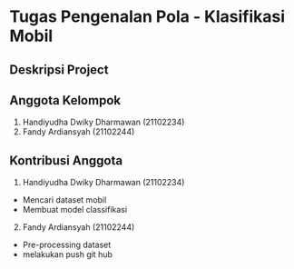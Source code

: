 # Tugas Pengenalan Pola - Klasifikasi Mobil
## Deskripsi Project









## Anggota Kelompok
1. Handiyudha Dwiky Dharmawan (21102234)
2. Fandy Ardiansyah (21102244)

## Kontribusi Anggota
1. Handiyudha Dwiky Dharmawan (21102234)
  - Mencari dataset mobil
  - Membuat model classifikasi
2. Fandy Ardiansyah (21102244)
  - Pre-processing dataset
  - melakukan push git hub
